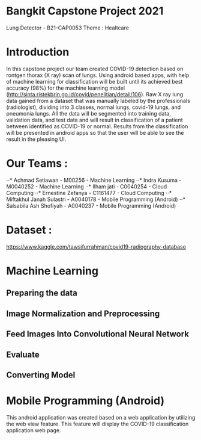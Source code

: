 # Bangkit Capstone Project 2021

Lung Detector - B21-CAP0053
Theme : Healtcare


# Introduction
In this capstone project our team created COVID-19 detection based on rontgen thorax (X ray) scan of lungs. Using android based apps, with help of machine learning for classification will be built until its achieved best accuracy (98%) for the machine learning model (http://sinta.ristekbrin.go.id/covid/penelitian/detail/106). 
Raw X ray lung data gained from a dataset that was manually labeled by the professionals (radiologist), dividing into 3 classes, normal lungs, covid-19 lungs, and pneumonia lungs.  All the data will be segmented into training data, validation data, and test data and will result in classification of a patient between identified as COVID-19 or normal. Results from the classification will be presented in android apps so that the user will be able to see the result in the pleasing UI.

# Our Teams :
⋅⋅* Achmad Setiawan - M00256 - Machine Learning 
⋅⋅* Indra Kusuma - M0040252 -  Machine Learning 
⋅⋅* Ilham jati - C0040254 - Cloud Computing 
⋅⋅* Ernestine Zefanya - C1161477 - Cloud Computing 
⋅⋅* Miftakhul Janah Sulastri -  A0040178 - Mobile Programming (Android) 
⋅⋅* Salsabila Ash Shofiyah - A0040237 - Mobile Programming (Android) 

# Dataset : 
https://www.kaggle.com/tawsifurrahman/covid19-radiography-database


# Machine Learning 
## Preparing the data
## Image Normalization and Preprocessing
## Feed Images Into Convolutional Neural Network
## Evaluate
## Converting Model

# Mobile Programming (Android)
This android application was created based on a web application by utilizing the web view feature. This feature will display the COVID-19 classification application web page.

##
